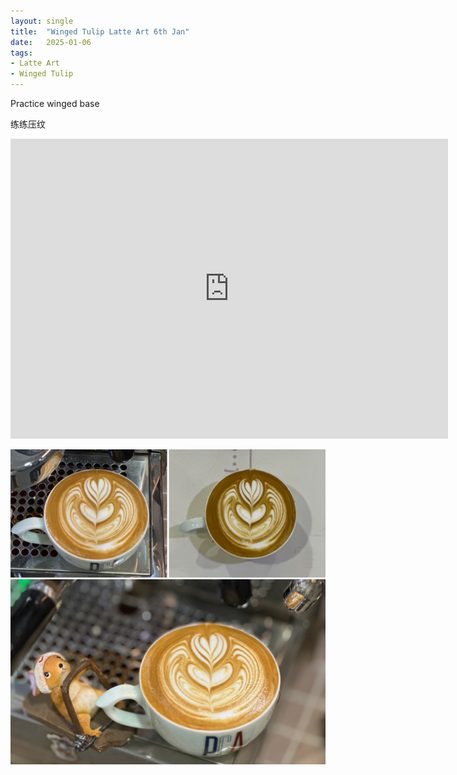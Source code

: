 ```yaml
---
layout: single
title:  "Winged Tulip Latte Art 6th Jan"
date:   2025-01-06
tags:
- Latte Art
- Winged Tulip
---
```



Practice winged base

练练压纹



<div class="embed-container">
  <iframe
      src="https://www.youtube.com/embed/SxVuAfbU3PA"
      width="700"
      height="480"
      frameborder="0"
      allowfullscreen="true">
  </iframe>
</div>


![](/assets/img/2025/01/06/810F6F49-EBFC-4B16-9C87-9E9B34304D5D.JPG)

